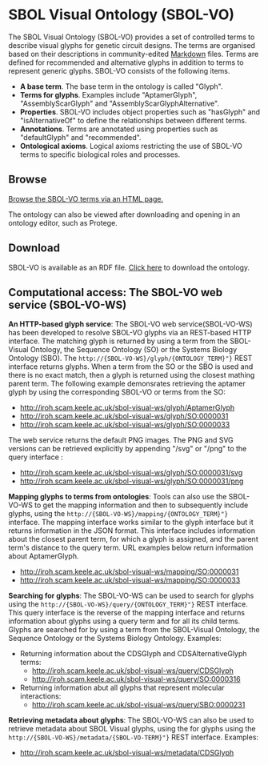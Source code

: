 # SBOL Visual Ontology (SBOL-VO)
The SBOL Visual Ontology (SBOL-VO) provides a set of controlled terms to describe visual glyphs for genetic circuit designs.  The terms are organised based on their descriptions in community-edited [Markdown](https://github.com/SynBioDex/SBOL-visual/tree/master/Glyphs) files. Terms are defined for recommended and alternative glyphs in addition to terms to represent generic glyphs. SBOL-VO consists of the following items.

* **A base term**. The base term in the ontology is called "Glyph".
* **Terms for glyphs**. Examples include "AptamerGlyph", "AssemblyScarGlyph" and "AssemblyScarGlyphAlternative".
* **Properties**. SBOL-VO includes object properties such as "hasGlyph" and "isAlternativeOf" to define the relationships between different terms.
* **Annotations**. Terms are annotated using properties such as "defaultGlyph" and "recommended".
* **Ontological axioms**. Logical axioms restricting the use of SBOL-VO terms to specific biological roles and processes.

## Browse
[Browse the SBOL-VO terms via an HTML page.](http://synbiodex.github.io/SBOL-visual/Ontology/v2/sbol-vo.html)

The ontology can also be viewed after downloading and opening in an ontology editor, such as Protege.

## Download
SBOL-VO is available as an RDF file. [Click here](http://synbiodex.github.io/SBOL-visual/Ontology/v2/sbol-vo.rdf) to download the ontology. 

## Computational access: The SBOL-VO web service (SBOL-VO-WS)

**An HTTP-based glyph service**: The SBOL-VO web service(SBOL-VO-WS) has been developed to resolve SBOL-VO glyphs via an REST-based HTTP interface. The matching glyph is returned by using a term from the SBOL-Visual Ontology, the Sequence Ontology (SO) or the Systems Biology Ontology (SBO). The `http://{SBOL-VO-WS}/glyph/{ONTOLOGY_TERM}"}` REST interface returns glyphs. When a term from the SO or the SBO is used and there is no exact match, then a glyph is returned using the closest mathing parent term. The following example demonsrates retrieving the aptamer glyph by using the corresponding SBOL-VO or terms from the SO:

* <http://iroh.scam.keele.ac.uk/sbol-visual-ws/glyph/AptamerGlyph>
* <http://iroh.scam.keele.ac.uk/sbol-visual-ws/glyph/SO:0000031> 
* <http://iroh.scam.keele.ac.uk/sbol-visual-ws/glyph/SO:0000033>
  
The web service returns the default PNG images. The PNG and SVG versions can be retrieved explicitly by appending "/svg" or "/png"  to the query interface :
* <http://iroh.scam.keele.ac.uk/sbol-visual-ws/glyph/SO:0000031/svg>
* <http://iroh.scam.keele.ac.uk/sbol-visual-ws/glyph/SO:0000031/png>

**Mapping glyphs to terms from ontologies**: Tools can also use the SBOL-VO-WS to get the mapping information and then to subsequently include glyphs, using the `http://{SBOL-VO-WS}/mapping/{ONTOLOGY_TERM}"}` interface. The mapping interface works similar to the glyph interface but it returns information in the JSON format. This interface includes information about the closest parent term, for which a glyph is assigned, and the parent term's distance to the query term. URL examples below return information about AptamerGlyph.
* <http://iroh.scam.keele.ac.uk/sbol-visual-ws/mapping/SO:0000031>
* <http://iroh.scam.keele.ac.uk/sbol-visual-ws/mapping/SO:0000033>


**Searching for glyphs**: The SBOL-VO-WS can be used to search for glyphs using the `http://{SBOL-VO-WS}/query/{ONTOLOGY_TERM}"}` REST interface. This query interface is the reverse of the mapping interface and returns information about glyphs using a query term and for all its child terms. Glyphs are searched for by using a term from the SBOL-Visual Ontology, the Sequence Ontology or the Systems Biology Ontology. Examples:
* Returning information about the CDSGlyph and CDSAlternativeGlyph terms:
    * <http://iroh.scam.keele.ac.uk/sbol-visual-ws/query/CDSGlyph>
    * <http://iroh.scam.keele.ac.uk/sbol-visual-ws/query/SO:0000316>
* Returning information abut all glyphs that represent molecular interactions:
    * <http://iroh.scam.keele.ac.uk/sbol-visual-ws/query/SBO:0000231>

**Retrieving metadata about glyphs**: The SBOL-VO-WS can also be used to retrieve metadata about SBOL Visual glyphs, using the  for glyphs using the `http://{SBOL-VO-WS}/metadata/{SBOL-VO-TERM}"}` REST interface. Examples:
* <http://iroh.scam.keele.ac.uk/sbol-visual-ws/metadata/CDSGlyph>



